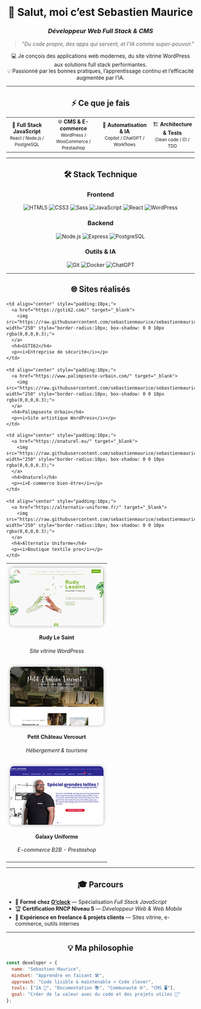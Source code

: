 <!-- 💻 Profil GitHub Pro - Sebastien Maurice -->
<!-- Inspiré du parcours O'clock / RNCP 37674 -->

<div align="center">

# 👋 Salut, moi c’est **Sebastien Maurice**
### *Développeur Web Full Stack & CMS*

> *"Du code propre, des apps qui servent, et l’IA comme super-pouvoir."*

💻 Je conçois des applications web modernes, du site vitrine WordPress aux solutions full stack performantes.  
💡 Passionné par les bonnes pratiques, l’apprentissage continu et l’efficacité augmentée par l’IA.

---

## ⚡ Ce que je fais
</div>

<table align="center">
<tr>
<td align="center">
🎯 <b>Full Stack JavaScript</b><br><small>React / Node.js / PostgreSQL</small>
</td>
<td align="center">
🌐 <b>CMS & E-commerce</b><br><small>WordPress / WooCommerce / Prestashop</small>
</td>
<td align="center">
🤖 <b>Automatisation & IA</b><br><small>Copilot / ChatGPT / Workflows</small>
</td>
<td align="center">
🏗️ <b>Architecture & Tests</b><br><small>Clean code / CI / TDD</small>
</td>
</tr>
</table>

---

<div align="center">

## 🛠️ Stack Technique

### Frontend
![HTML5](https://img.shields.io/badge/-HTML5-E34F26?logo=html5&logoColor=white)
![CSS3](https://img.shields.io/badge/-CSS3-1572B6?logo=css3&logoColor=white)
![Sass](https://img.shields.io/badge/-Sass-CC6699?logo=sass&logoColor=white)
![JavaScript](https://img.shields.io/badge/-JavaScript-F7DF1E?logo=javascript&logoColor=black)
![React](https://img.shields.io/badge/-React-61DAFB?logo=react&logoColor=black)
![WordPress](https://img.shields.io/badge/-WordPress-21759B?logo=wordpress&logoColor=white)

### Backend
![Node.js](https://img.shields.io/badge/-Node.js-339933?logo=node.js&logoColor=white)
![Express](https://img.shields.io/badge/-Express-000000?logo=express&logoColor=white)
![PostgreSQL](https://img.shields.io/badge/-PostgreSQL-4169E1?logo=postgresql&logoColor=white)

### Outils & IA
![Git](https://img.shields.io/badge/-Git-F05032?logo=git&logoColor=white)
![Docker](https://img.shields.io/badge/-Docker-2496ED?logo=docker&logoColor=white)
![ChatGPT](https://img.shields.io/badge/-ChatGPT-74aa9c?logo=openai&logoColor=white)

---

<!-- Section "Sites réalisés" -->
  
## 🌐 Sites réalisés  

</div>

<table align="center" style="border-collapse:collapse;">
  <tr>
    <td align="center" style="padding:10px;">
      <a href="https://rudylesaint-magnetiseur.com" target="_blank">
        <img src="https://raw.githubusercontent.com/sebastienmaurice/sebastienmaurice/main/rudylesaint.jpg" width="250" style="border-radius:10px; box-shadow: 0 0 10px rgba(0,0,0,0.3);">
      </a>
      <h4>Rudy Le Saint</h4>
      <p><i>Site vitrine WordPress</i></p>
    </td>

    <td align="center" style="padding:10px;">
      <a href="https://gsti62.com/" target="_blank">
        <img src="https://raw.githubusercontent.com/sebastienmaurice/sebastienmaurice/main/gsti62.jpg" width="250" style="border-radius:10px; box-shadow: 0 0 10px rgba(0,0,0,0.3);">
      </a>
      <h4>GSTI62</h4>
      <p><i>Entreprise de sécurité</i></p>
    </td>

    <td align="center" style="padding:10px;">
      <a href="https://www.palimpseste-urbain.com/" target="_blank">
        <img src="https://raw.githubusercontent.com/sebastienmaurice/sebastienmaurice/main/palimpseste.jpg" width="250" style="border-radius:10px; box-shadow: 0 0 10px rgba(0,0,0,0.3);">
      </a>
      <h4>Palimpseste Urbain</h4>
      <p><i>Site artistique WordPress</i></p>
    </td>
  </tr>

  <tr>
    <td align="center" style="padding:10px;">
      <a href="https://www.petitchateauvercourt.com/" target="_blank">
        <img src="https://raw.githubusercontent.com/sebastienmaurice/sebastienmaurice/main/petitchateauvercourt.jpg" width="250" style="border-radius:10px; box-shadow: 0 0 10px rgba(0,0,0,0.3);">
      </a>
      <h4>Petit Château Vercourt</h4>
      <p><i>Hébergement & tourisme</i></p>
    </td>

    <td align="center" style="padding:10px;">
      <a href="https://onaturel.eu/" target="_blank">
        <img src="https://raw.githubusercontent.com/sebastienmaurice/sebastienmaurice/main/onaturel.jpg" width="250" style="border-radius:10px; box-shadow: 0 0 10px rgba(0,0,0,0.3);">
      </a>
      <h4>Onaturel</h4>
      <p><i>E-commerce bien-être</i></p>
    </td>

    <td align="center" style="padding:10px;">
      <a href="https://alternativ-uniforme.fr/" target="_blank">
        <img src="https://raw.githubusercontent.com/sebastienmaurice/sebastienmaurice/main/alternativ.jpg" width="250" style="border-radius:10px; box-shadow: 0 0 10px rgba(0,0,0,0.3);">
      </a>
      <h4>Alternativ Uniforme</h4>
      <p><i>Boutique textile pro</i></p>
    </td>
  </tr>

  <tr>
    <td colspan="3" align="center" style="padding:10px;">
      <a href="https://www.galaxy-uniforme.com/" target="_blank">
        <img src="https://raw.githubusercontent.com/sebastienmaurice/sebastienmaurice/main/galaxy.jpg" width="250" style="border-radius:10px; box-shadow: 0 0 10px rgba(0,0,0,0.3);">
      </a>
      <h4>Galaxy Uniforme</h4>
      <p><i>E-commerce B2B - Prestashop</i></p>
    </td>
  </tr>
</table>

---

<div align="center">

## 🎓 Parcours
</div>

- 🧭 **Formé chez [O’clock](https://oclock.io)** — Spécialisation *Full Stack JavaScript*  
- 🏆 **Certification RNCP Niveau 5** — *Développeur Web & Web Mobile*  
- 💼 **Expérience en freelance & projets clients** — Sites vitrine, e-commerce, outils internes

---

<div align="center">

## 💡 Ma philosophie
</div>

```js
const developer = {
  name: "Sebastien Maurice",
  mindset: "Apprendre en faisant 🛠️",
  approach: "Code lisible & maintenable > Code clever",
  tools: ["IA 🤖", "Documentation 📚", "Communauté 🌐", "CMS 🖥️"],
  goal: "Créer de la valeur avec du code et des projets utiles 🚀"
};
